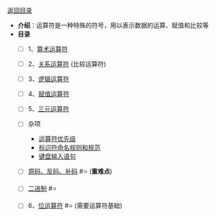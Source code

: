 <meta name="viewport" content="width=device-width, initial-scale=1.0, viewport-fit=cover">

[返回目录](Home.md)

- **介绍**：运算符是一种特殊的符号，用以表示数据的运算、赋值和比较等
- **目录**
	- [ ] 1、[算术运算符](算术运算符.md)
	- [ ] 2、[关系运算符](关系运算符.md) (比较运算符)
	- [ ] 3、[逻辑运算符](逻辑运算符.md)
	- [ ] 4、[赋值运算符](赋值运算符.md) 
	- [ ] 5、[三元运算符](三元运算符.md)  
	- [ ] 杂项
		- [运算符优先级](运算符优先级.md)
		- [标识符命名规则和规范](标识符命名规则和规范.md) 
		- [键盘输入语句](键盘输入语句.md) 
	- [ ] [原码、反码、补码](原码、反码、补码.md) #⭐️ (**重难点**)
	- [ ] [二进制](二进制.md) #⭐️ 
	- [ ] 6、[位运算符](位运算符.md)   #⭐️ (需要运算符基础)


